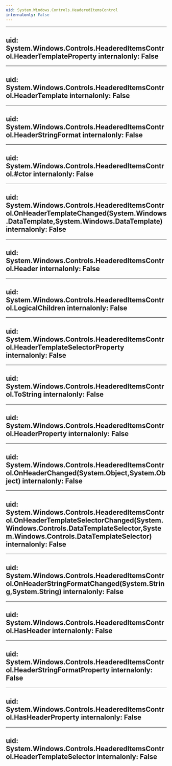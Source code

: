 ```yaml
---
uid: System.Windows.Controls.HeaderedItemsControl
internalonly: False
---
```


---
uid: System.Windows.Controls.HeaderedItemsControl.HeaderTemplateProperty
internalonly: False
---

---
uid: System.Windows.Controls.HeaderedItemsControl.HeaderTemplate
internalonly: False
---

---
uid: System.Windows.Controls.HeaderedItemsControl.HeaderStringFormat
internalonly: False
---

---
uid: System.Windows.Controls.HeaderedItemsControl.#ctor
internalonly: False
---

---
uid: System.Windows.Controls.HeaderedItemsControl.OnHeaderTemplateChanged(System.Windows.DataTemplate,System.Windows.DataTemplate)
internalonly: False
---

---
uid: System.Windows.Controls.HeaderedItemsControl.Header
internalonly: False
---

---
uid: System.Windows.Controls.HeaderedItemsControl.LogicalChildren
internalonly: False
---

---
uid: System.Windows.Controls.HeaderedItemsControl.HeaderTemplateSelectorProperty
internalonly: False
---

---
uid: System.Windows.Controls.HeaderedItemsControl.ToString
internalonly: False
---

---
uid: System.Windows.Controls.HeaderedItemsControl.HeaderProperty
internalonly: False
---

---
uid: System.Windows.Controls.HeaderedItemsControl.OnHeaderChanged(System.Object,System.Object)
internalonly: False
---

---
uid: System.Windows.Controls.HeaderedItemsControl.OnHeaderTemplateSelectorChanged(System.Windows.Controls.DataTemplateSelector,System.Windows.Controls.DataTemplateSelector)
internalonly: False
---

---
uid: System.Windows.Controls.HeaderedItemsControl.OnHeaderStringFormatChanged(System.String,System.String)
internalonly: False
---

---
uid: System.Windows.Controls.HeaderedItemsControl.HasHeader
internalonly: False
---

---
uid: System.Windows.Controls.HeaderedItemsControl.HeaderStringFormatProperty
internalonly: False
---

---
uid: System.Windows.Controls.HeaderedItemsControl.HasHeaderProperty
internalonly: False
---

---
uid: System.Windows.Controls.HeaderedItemsControl.HeaderTemplateSelector
internalonly: False
---
